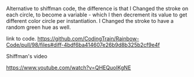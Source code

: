 

Alternative to shiffman code, the difference is that I Changed the stroke on each circle, to become a variable - which I then decrement its value to get different color circle per instantiation.
I Changed the stroke to have a random green hue as well.

link to code.
https://github.com/CodingTrain/Rainbow-Code/pull/98/files#diff-4bdf6ba414607e26b9d8b325b2cf9e4f

Shiffman's video 

https://www.youtube.com/watch?v=QHEQuoIKgNE
